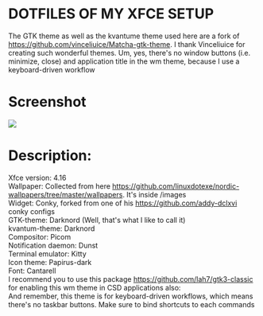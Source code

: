 # DOTFILES OF MY XFCE SETUP

The GTK theme as well as the kvantume theme used here are a fork of https://github.com/vinceliuice/Matcha-gtk-theme. I thank Vinceliuice for creating such wonderful themes. Um, yes, there's no window buttons (i.e. minimize, close) and application title in the wm theme, because I use a keyboard-driven workflow

# Screenshot

![](https://github.com/mebesus/My_XFCE_dotties/blob/main/images/screenshot.png)

# Description:

Xfce version: 4.16<br>
Wallpaper: Collected from here https://github.com/linuxdotexe/nordic-wallpapers/tree/master/wallpapers. It's inside /images<br>
Widget: Conky, forked from one of his https://github.com/addy-dclxvi conky configs<br>
GTK-theme: Darknord (Well, that's what I like to call it)<br>
kvantum-theme: Darknord<br>
Compositor: Picom<br>
Notification daemon: Dunst<br>
Terminal emulator: Kitty<br>
Icon theme: Papirus-dark<br>
Font: Cantarell<br>
I recommend you to use this package https://github.com/lah7/gtk3-classic for enabling this wm theme in CSD applications also: <br>
And remember, this theme is for keyboard-driven workflows, which means there's no taskbar buttons. Make sure to bind shortcuts to each commands<br>
